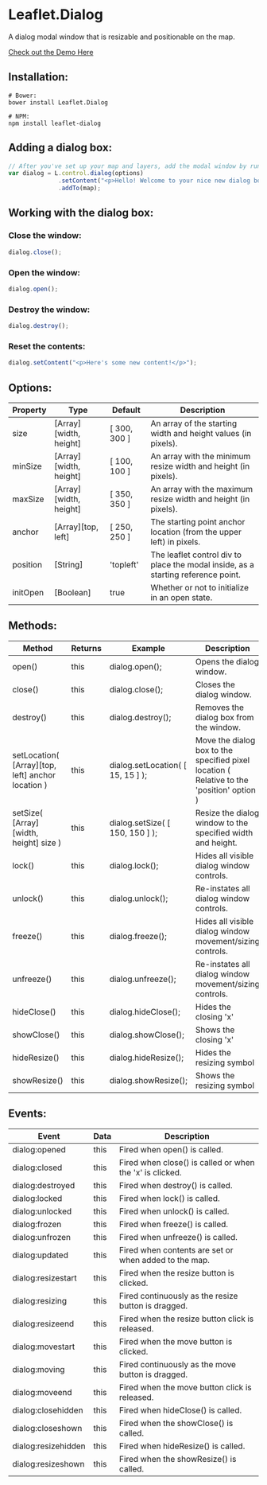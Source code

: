 # Leaflet.Dialog

A dialog modal window that is resizable and positionable on the map.

[Check out the Demo Here](http://nbtsolutions.github.io/Leaflet.Dialog/)

## Installation:

````shell
# Bower:
bower install Leaflet.Dialog
````

````shell
# NPM:
npm install leaflet-dialog
````

## Adding a dialog box:

````js
// After you've set up your map and layers, add the modal window by running:
var dialog = L.control.dialog(options)
              .setContent("<p>Hello! Welcome to your nice new dialog box!</p>")
              .addTo(map);
````

## Working with the dialog box:

### Close the window:

````js
dialog.close();
````

### Open the window:

````js
dialog.open();
````

### Destroy the window:

````js
dialog.destroy();
````

### Reset the contents:

````js
dialog.setContent("<p>Here's some new content!</p>");
````

## Options:

| Property | Type | Default | Description
| --- | --- | --- | ---
| size | [Array][width, height] | [ 300, 300 ] | An array of the starting width and height values (in pixels).
| minSize | [Array][width, height] | [ 100, 100 ] | An array with the minimum resize width and height (in pixels).
| maxSize | [Array][width, height] | [ 350, 350 ] | An array with the maximum resize width and height (in pixels).
| anchor | [Array][top, left] | [ 250, 250 ] | The starting point anchor location (from the upper left) in pixels.
| position | [String] | 'topleft' | The leaflet control div to place the modal inside, as a starting reference point.
| initOpen | [Boolean] | true | Whether or not to initialize in an open state.

## Methods:

| Method | Returns | Example | Description
| --- | --- | --- | ---
| open() | this | dialog.open(); | Opens the dialog window.
| close() | this | dialog.close(); | Closes the dialog window.
| destroy() | this | dialog.destroy(); | Removes the dialog box from the window.
| setLocation( [Array][top, left] anchor location ) | this | dialog.setLocation( [ 15, 15 ] ); | Move the dialog box to the specified pixel location ( Relative to the 'position' option )
| setSize( [Array][width, height] size ) | this | dialog.setSize( [ 150, 150 ] ); | Resize the dialog window to the specified width and height.
| lock() | this | dialog.lock(); | Hides all visible dialog window controls.
| unlock() | this | dialog.unlock(); | Re-instates all dialog window controls.
| freeze() | this | dialog.freeze(); | Hides all visible dialog window movement/sizing controls.
| unfreeze() | this | dialog.unfreeze(); | Re-instates all dialog window movement/sizing controls.
| hideClose() | this | dialog.hideClose(); | Hides the closing 'x'
| showClose() | this | dialog.showClose(); | Shows the closing 'x'
| hideResize() | this | dialog.hideResize(); | Hides the resizing symbol
| showResize() | this | dialog.showResize(); | Shows the resizing symbol

## Events:

| Event | Data | Description
| --- | --- | ---
| dialog:opened | this | Fired when open() is called.
| dialog:closed | this | Fired when close() is called or when the 'x' is clicked.
| dialog:destroyed | this | Fired when destroy() is called.
| dialog:locked | this | Fired when lock() is called.
| dialog:unlocked | this | Fired when unlock() is called.
| dialog:frozen | this | Fired when freeze() is called.
| dialog:unfrozen | this | Fired when unfreeze() is called.
| dialog:updated | this | Fired when contents are set or when added to the map.
| dialog:resizestart | this | Fired when the resize button is clicked.
| dialog:resizing | this | Fired continuously as the resize button is dragged.
| dialog:resizeend | this | Fired when the resize button click is released.
| dialog:movestart | this | Fired when the move button is clicked.
| dialog:moving | this | Fired continuously as the move button is dragged.
| dialog:moveend | this | Fired when the move button click is released.
| dialog:closehidden | this | Fired when hideClose() is called.
| dialog:closeshown | this | Fired when the showClose() is called.
| dialog:resizehidden | this | Fired when hideResize() is called.
| dialog:resizeshown | this | Fired when the showResize() is called.

